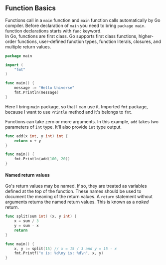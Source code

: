 ## Function Basics

Functions call in a `main` function and `main` function calls automatically by Go compiler.
Before declaration of `main` you need to bring `package main`. function declarations starts with `func` keyword. <br>
In Go, functions are first class. Go supports first class functions, higher-order functions, user-defined function types, function literals, closures, and multiple return values.

``` go
package main

import (
	"fmt"
)

func main() {
	message := "Hello Universe"
	fmt.Println(message)
}
```

Here I bring `main` package, so that I can use it. Imported `fmt` package, because I want to use `Println` method and it's belongs to `fmt`.

Functions can take zero or more arguments. In this example, `add` takes two parameters of `int` type. It'll also provide `int` type output.
``` go
func add(x int, y int) int {
	return x + y
}

func main() {
	fmt.Println(add(100, 20))
}
```

#### Named return values
Go's return values may be named. If so, they are treated as variables defined at the top of the function. 
These names should be used to document the meaning of the return values. A `return` statement without arguments returns the named return values. This is known as a *naked* return.
``` go
func split(sum int) (x, y int) {
	x = sum / 3
	y = sum - x
	return
}

func main() {
	x, y := split(15) // x = 15 / 3 and y = 15 - x
	fmt.Printf("x is: %d\ny is: %d\n", x, y)
}
```
